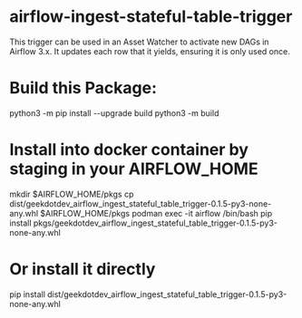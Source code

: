 # airflow-ingest-stateful-table-trigger
This trigger can be used in an Asset Watcher to activate new DAGs in Airflow 3.x. It updates each row that it yields, ensuring it is only used once.


# Build this Package:
python3 -m pip install --upgrade build
python3 -m build

# Install into docker container by staging in your AIRFLOW_HOME
mkdir $AIRFLOW_HOME/pkgs
cp dist/geekdotdev_airflow_ingest_stateful_table_trigger-0.1.5-py3-none-any.whl $AIRFLOW_HOME/pkgs
podman exec -it airflow /bin/bash
pip install pkgs/geekdotdev_airflow_ingest_stateful_table_trigger-0.1.5-py3-none-any.whl 

# Or install it directly
pip install dist/geekdotdev_airflow_ingest_stateful_table_trigger-0.1.5-py3-none-any.whl 
